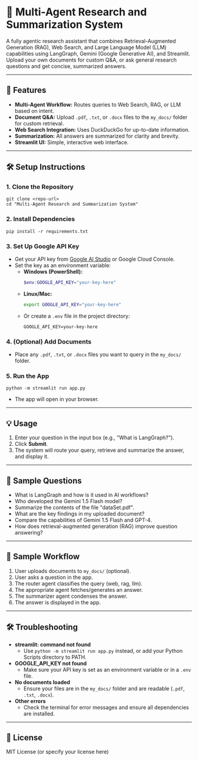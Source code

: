 # 🧠 Multi-Agent Research and Summarization System

A fully agentic research assistant that combines Retrieval-Augmented Generation (RAG), Web Search, and Large Language Model (LLM) capabilities using LangGraph, Gemini (Google Generative AI), and Streamlit. Upload your own documents for custom Q&A, or ask general research questions and get concise, summarized answers.

---

## 🚀 Features
- **Multi-Agent Workflow:** Routes queries to Web Search, RAG, or LLM based on intent.
- **Document Q&A:** Upload `.pdf`, `.txt`, or `.docx` files to the `my_docs/` folder for custom retrieval.
- **Web Search Integration:** Uses DuckDuckGo for up-to-date information.
- **Summarization:** All answers are summarized for clarity and brevity.
- **Streamlit UI:** Simple, interactive web interface.

---

## 🛠️ Setup Instructions

### 1. **Clone the Repository**
```
git clone <repo-url>
cd "Multi-Agent Research and Summarization System"
```

### 2. **Install Dependencies**
```
pip install -r requirements.txt
```

### 3. **Set Up Google API Key**
- Get your API key from [Google AI Studio](https://makersuite.google.com/) or Google Cloud Console.
- Set the key as an environment variable:
  - **Windows (PowerShell):**
    ```powershell
    $env:GOOGLE_API_KEY="your-key-here"
    ```
  - **Linux/Mac:**
    ```bash
    export GOOGLE_API_KEY="your-key-here"
    ```
  - Or create a `.env` file in the project directory:
    ```
    GOOGLE_API_KEY=your-key-here
    ```

### 4. **(Optional) Add Documents**
- Place any `.pdf`, `.txt`, or `.docx` files you want to query in the `my_docs/` folder.

### 5. **Run the App**
```
python -m streamlit run app.py
```
- The app will open in your browser.

---

## 💡 Usage
1. Enter your question in the input box (e.g., "What is LangGraph?").
2. Click **Submit**.
3. The system will route your query, retrieve and summarize the answer, and display it.

---

## 📝 Sample Questions
- What is LangGraph and how is it used in AI workflows?
- Who developed the Gemini 1.5 Flash model?
- Summarize the contents of the file "dataSet.pdf".
- What are the key findings in my uploaded document?
- Compare the capabilities of Gemini 1.5 Flash and GPT-4.
- How does retrieval-augmented generation (RAG) improve question answering?

---

## 🔄 Sample Workflow
1. User uploads documents to `my_docs/` (optional).
2. User asks a question in the app.
3. The router agent classifies the query (web, rag, llm).
4. The appropriate agent fetches/generates an answer.
5. The summarizer agent condenses the answer.
6. The answer is displayed in the app.

---

## 🛠️ Troubleshooting
- **streamlit: command not found**
  - Use `python -m streamlit run app.py` instead, or add your Python Scripts directory to PATH.
- **GOOGLE_API_KEY not found**
  - Make sure your API key is set as an environment variable or in a `.env` file.
- **No documents loaded**
  - Ensure your files are in the `my_docs/` folder and are readable (`.pdf`, `.txt`, `.docx`).
- **Other errors**
  - Check the terminal for error messages and ensure all dependencies are installed.

---

## 📄 License
MIT License (or specify your license here)

